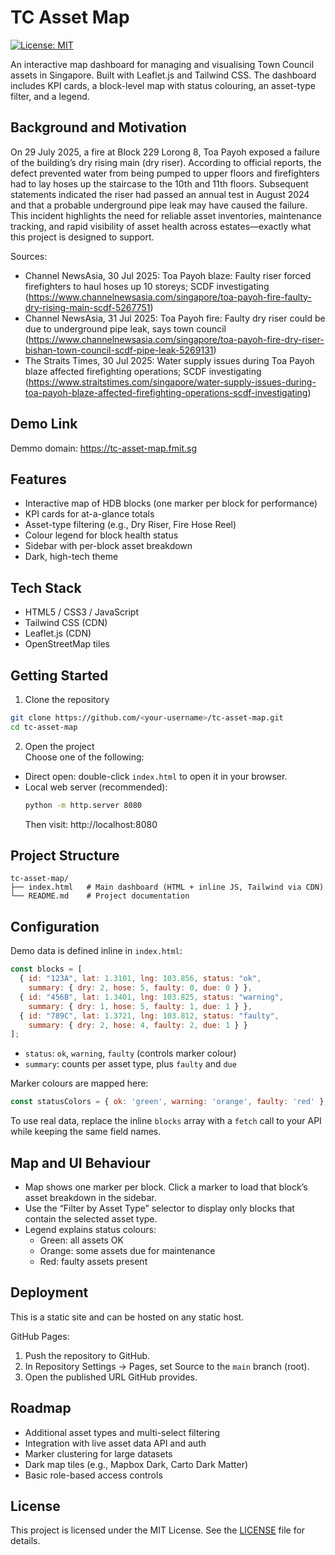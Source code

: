 # TC Asset Map
[![License: MIT](https://img.shields.io/badge/License-MIT-yellow.svg)](LICENSE)

An interactive map dashboard for managing and visualising Town Council assets in Singapore.
Built with Leaflet.js and Tailwind CSS. The dashboard includes KPI cards, a block-level map with status colouring, an asset-type filter, and a legend.

## Background and Motivation

On 29 July 2025, a fire at Block 229 Lorong 8, Toa Payoh exposed a failure of the building’s dry rising main (dry riser). According to official reports, the defect prevented water from being pumped to upper floors and firefighters had to lay hoses up the staircase to the 10th and 11th floors. Subsequent statements indicated the riser had passed an annual test in August 2024 and that a probable underground pipe leak may have caused the failure. This incident highlights the need for reliable asset inventories, maintenance tracking, and rapid visibility of asset health across estates—exactly what this project is designed to support.

Sources:
- Channel NewsAsia, 30 Jul 2025: Toa Payoh blaze: Faulty riser forced firefighters to haul hoses up 10 storeys; SCDF investigating  
  (https://www.channelnewsasia.com/singapore/toa-payoh-fire-faulty-dry-rising-main-scdf-5267751)
- Channel NewsAsia, 31 Jul 2025: Toa Payoh fire: Faulty dry riser could be due to underground pipe leak, says town council  
  (https://www.channelnewsasia.com/singapore/toa-payoh-fire-dry-riser-bishan-town-council-scdf-pipe-leak-5269131)
- The Straits Times, 30 Jul 2025: Water supply issues during Toa Payoh blaze affected firefighting operations; SCDF investigating  
  (https://www.straitstimes.com/singapore/water-supply-issues-during-toa-payoh-blaze-affected-firefighting-operations-scdf-investigating)

## Demo Link

Demmo domain: https://tc-asset-map.fmit.sg

## Features
- Interactive map of HDB blocks (one marker per block for performance)
- KPI cards for at-a-glance totals
- Asset-type filtering (e.g., Dry Riser, Fire Hose Reel)
- Colour legend for block health status
- Sidebar with per-block asset breakdown
- Dark, high-tech theme

## Tech Stack
- HTML5 / CSS3 / JavaScript
- Tailwind CSS (CDN)
- Leaflet.js (CDN)
- OpenStreetMap tiles

## Getting Started

1) Clone the repository
```bash
git clone https://github.com/<your-username>/tc-asset-map.git
cd tc-asset-map
```

2) Open the project  
Choose one of the following:
- Direct open: double-click `index.html` to open it in your browser.
- Local web server (recommended):
  ```bash
  python -m http.server 8080
  ```
  Then visit: http://localhost:8080

## Project Structure
```
tc-asset-map/
├── index.html   # Main dashboard (HTML + inline JS, Tailwind via CDN)
└── README.md    # Project documentation
```

## Configuration

Demo data is defined inline in `index.html`:
```js
const blocks = [
  { id: "123A", lat: 1.3101, lng: 103.856, status: "ok",
    summary: { dry: 2, hose: 5, faulty: 0, due: 0 } },
  { id: "456B", lat: 1.3401, lng: 103.825, status: "warning",
    summary: { dry: 1, hose: 5, faulty: 1, due: 1 } },
  { id: "789C", lat: 1.3721, lng: 103.812, status: "faulty",
    summary: { dry: 2, hose: 4, faulty: 2, due: 1 } }
];
```
- `status`: `ok`, `warning`, `faulty` (controls marker colour)
- `summary`: counts per asset type, plus `faulty` and `due`

Marker colours are mapped here:
```js
const statusColors = { ok: 'green', warning: 'orange', faulty: 'red' };
```

To use real data, replace the inline `blocks` array with a `fetch` call to your API while keeping the same field names.

## Map and UI Behaviour
- Map shows one marker per block. Click a marker to load that block’s asset breakdown in the sidebar.
- Use the “Filter by Asset Type” selector to display only blocks that contain the selected asset type.
- Legend explains status colours:
  - Green: all assets OK
  - Orange: some assets due for maintenance
  - Red: faulty assets present

## Deployment

This is a static site and can be hosted on any static host.

GitHub Pages:
1) Push the repository to GitHub.
2) In Repository Settings → Pages, set Source to the `main` branch (root).
3) Open the published URL GitHub provides.

## Roadmap
- Additional asset types and multi-select filtering
- Integration with live asset data API and auth
- Marker clustering for large datasets
- Dark map tiles (e.g., Mapbox Dark, Carto Dark Matter)
- Basic role-based access controls

## License

This project is licensed under the MIT License. See the [LICENSE](LICENSE) file for details.

